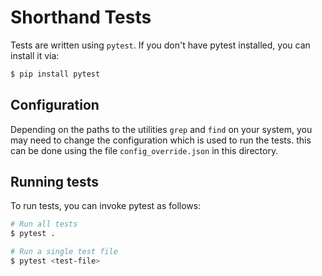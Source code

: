 # Shorthand Tests

Tests are written using `pytest`. If you don't have pytest installed, you can install it via:
```bash
$ pip install pytest
```

## Configuration
Depending on the paths to the utilities `grep` and `find` on your system, you may need to change the configuration which is used to run the tests. this can be done using the file `config_override.json` in this directory.

## Running tests
To run tests, you can invoke pytest as follows:
```bash
# Run all tests
$ pytest .

# Run a single test file
$ pytest <test-file>
```
